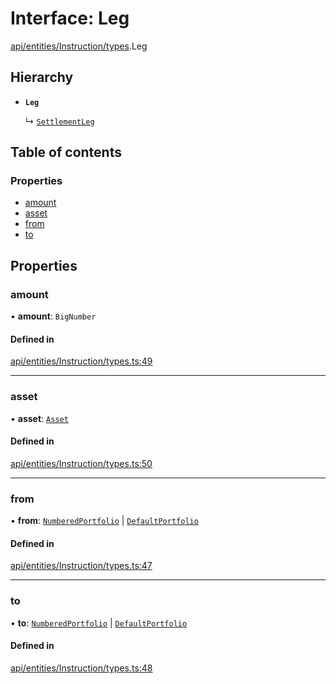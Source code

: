 # Interface: Leg

[api/entities/Instruction/types](../wiki/api.entities.Instruction.types).Leg

## Hierarchy

- **`Leg`**

  ↳ [`SettlementLeg`](../wiki/api.entities.Portfolio.types.SettlementLeg)

## Table of contents

### Properties

- [amount](../wiki/api.entities.Instruction.types.Leg#amount)
- [asset](../wiki/api.entities.Instruction.types.Leg#asset)
- [from](../wiki/api.entities.Instruction.types.Leg#from)
- [to](../wiki/api.entities.Instruction.types.Leg#to)

## Properties

### amount

• **amount**: `BigNumber`

#### Defined in

[api/entities/Instruction/types.ts:49](https://github.com/PolymeshAssociation/polymesh-sdk/blob/95e180d2/src/api/entities/Instruction/types.ts#L49)

___

### asset

• **asset**: [`Asset`](../wiki/api.entities.Asset.Asset)

#### Defined in

[api/entities/Instruction/types.ts:50](https://github.com/PolymeshAssociation/polymesh-sdk/blob/95e180d2/src/api/entities/Instruction/types.ts#L50)

___

### from

• **from**: [`NumberedPortfolio`](../wiki/api.entities.NumberedPortfolio.NumberedPortfolio) \| [`DefaultPortfolio`](../wiki/api.entities.DefaultPortfolio.DefaultPortfolio)

#### Defined in

[api/entities/Instruction/types.ts:47](https://github.com/PolymeshAssociation/polymesh-sdk/blob/95e180d2/src/api/entities/Instruction/types.ts#L47)

___

### to

• **to**: [`NumberedPortfolio`](../wiki/api.entities.NumberedPortfolio.NumberedPortfolio) \| [`DefaultPortfolio`](../wiki/api.entities.DefaultPortfolio.DefaultPortfolio)

#### Defined in

[api/entities/Instruction/types.ts:48](https://github.com/PolymeshAssociation/polymesh-sdk/blob/95e180d2/src/api/entities/Instruction/types.ts#L48)
